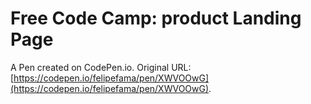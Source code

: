 # Free Code Camp: product Landing Page

A Pen created on CodePen.io. Original URL: [https://codepen.io/felipefama/pen/XWVOOwG](https://codepen.io/felipefama/pen/XWVOOwG).

